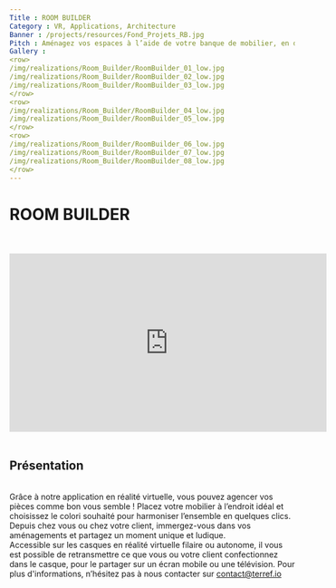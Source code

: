 ```yaml
---
Title : ROOM BUILDER
Category : VR, Applications, Architecture
Banner : /projects/resources/Fond_Projets_RB.jpg
Pitch : Aménagez vos espaces à l’aide de votre banque de mobilier, en direct avec votre client.<br/>Terminez par la visite des lieux dans une autre dimension grâce au casque de réalité virtuelle.
Gallery : 
<row>
/img/realizations/Room_Builder/RoomBuilder_01_low.jpg
/img/realizations/Room_Builder/RoomBuilder_02_low.jpg
/img/realizations/Room_Builder/RoomBuilder_03_low.jpg
</row>
<row>
/img/realizations/Room_Builder/RoomBuilder_04_low.jpg
/img/realizations/Room_Builder/RoomBuilder_05_low.jpg
</row>
<row>
/img/realizations/Room_Builder/RoomBuilder_06_low.jpg
/img/realizations/Room_Builder/RoomBuilder_07_low.jpg
/img/realizations/Room_Builder/RoomBuilder_08_low.jpg
</row>
---
```


# ROOM BUILDER 
<br>
<br>
<iframe width="560" height="315" src="https://www.youtube.com/embed/JIK0ldpd7c0?si=FEtCdqnya7_uJLRd" title="YouTube video player" frameborder="0" allow="accelerometer; autoplay; clipboard-write; encrypted-media; gyroscope; picture-in-picture; web-share" allowfullscreen style="display:block; margin:auto;"></iframe>
<br>

## Présentation
<br>
Grâce à notre application en réalité virtuelle, vous pouvez agencer vos pièces comme bon vous semble ! Placez votre mobilier à l’endroit idéal et choisissez le colori souhaité pour harmoniser l’ensemble en quelques clics. 
Depuis chez vous ou chez votre client, immergez-vous dans vos aménagements et partagez un moment unique et ludique.<br>
Accessible sur les casques en réalité virtuelle filaire ou autonome, il vous est possible de retransmettre ce que vous ou votre client confectionnez dans le casque, pour le partager sur un écran mobile ou une télévision. 
Pour plus d'informations, n’hésitez pas à nous contacter sur <a href=mailto:contact@terref.io>contact@terref.io</a>
<br>
